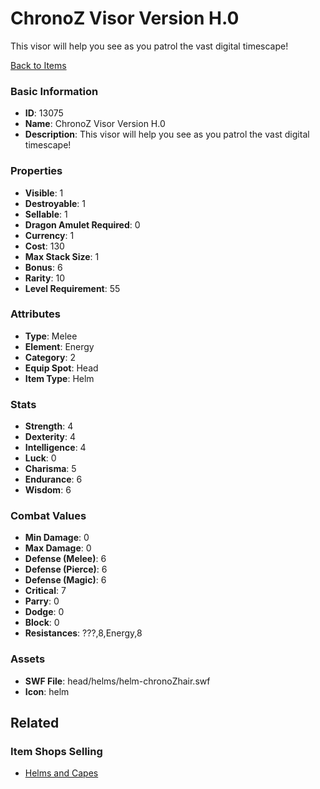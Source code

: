 # ChronoZ Visor Version H.0

This visor will help you see as you patrol the vast digital timescape!

[Back to Items](../items.md)

### Basic Information

- **ID**: 13075
- **Name**: ChronoZ Visor Version H.0
- **Description**: This visor will help you see as you patrol the vast digital timescape!

### Properties

- **Visible**: 1
- **Destroyable**: 1
- **Sellable**: 1
- **Dragon Amulet Required**: 0
- **Currency**: 1
- **Cost**: 130
- **Max Stack Size**: 1
- **Bonus**: 6
- **Rarity**: 10
- **Level Requirement**: 55

### Attributes

- **Type**: Melee
- **Element**: Energy
- **Category**: 2
- **Equip Spot**: Head
- **Item Type**: Helm

### Stats

- **Strength**: 4
- **Dexterity**: 4
- **Intelligence**: 4
- **Luck**: 0
- **Charisma**: 5
- **Endurance**: 6
- **Wisdom**: 6

### Combat Values

- **Min Damage**: 0
- **Max Damage**: 0
- **Defense (Melee)**: 6
- **Defense (Pierce)**: 6
- **Defense (Magic)**: 6
- **Critical**: 7
- **Parry**: 0
- **Dodge**: 0
- **Block**: 0
- **Resistances**: ???,8,Energy,8

### Assets

- **SWF File**: head/helms/helm-chronoZhair.swf
- **Icon**: helm

## Related

### Item Shops Selling

- [Helms and Capes](../item-shops/43-helms-and-capes.md)

